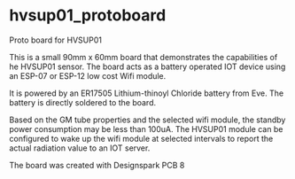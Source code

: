 # hvsup01_protoboard
Proto board for HVSUP01

This is a small 90mm x 60mm board that demonstrates the capabilities of he HVSUP01 sensor. 
The board acts as a battery operated IOT device using an ESP-07 or ESP-12 low cost Wifi module.

It is powered by an ER17505 Lithium-thinoyl Chloride battery from Eve. The battery is directly soldered to the board.

Based on the GM tube properties and the selected wifi module, the standby power consumption may be less than 100uA. 
The HVSUP01 module can be configured to wake up the wifi module at selected intervals to report the actual radiation value to an IOT server.

The board was created with Designspark PCB 8

